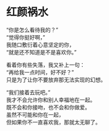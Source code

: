 # 红颜祸水

“你是怎么看待我的？”\
“觉得你挺好啊，”\
我随口敷衍着心意坚定的你，\
“就是还不知道是不是喜欢你。”

看着你有些失落，我又补上一句：\
“再给我一点时间，好不好？”\
只是为了让你不要放弃那无法实现的幻想。

“我们接着去玩吧。”\
我才不会允许你和别人幸福地在一起。\
既不会和你接吻，也不会和你做爱。\
虽然不可能和你在一起，\
但如果你不一直喜欢我，那就太无聊了。
